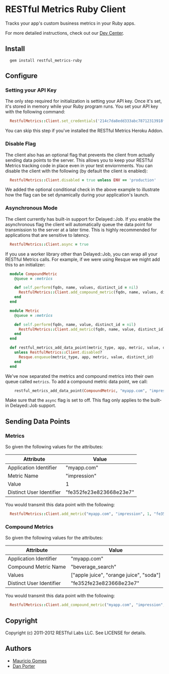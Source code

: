 # RESTful Metrics Ruby Client

Tracks your app's custom business metrics in your Ruby apps.

For more detailed instructions, check out our [Dev Center](http://devcenter.restful-labs.com/metrics/ruby_initialize).

## Install

```
  gem install restful_metrics-ruby
```

## Configure

### Setting your API Key

The only step required for initialization is setting your API key. Once it's set, it's stored in memory while your Ruby program runs. You set your API key with the following command:

``` ruby
  RestfulMetrics::Client.set_credentials('214c7da8edd333abc78712313918ffe5')
```

You can skip this step if you've installed the RESTful Metrics Heroku Addon.

### Disable Flag

The client also has an optional flag that prevents the client from actually sending data points to the server. This allows you to keep your RESTful Metrics tracking code in place even in your test enviornments. You can disable the client with the following (by default the client is enabled):

``` ruby
  RestfulMetrics::Client.disabled = true unless ENV == 'production'
```

We added the optional conditional check in the above example to illustrate how the flag can be set dynamically during your application's launch.

### Asynchronous Mode

The client currently has built-in support for Delayed::Job. If you enable the asynchronous flag the client will automatically queue the data point for transmission to the server at a later time. This is highly recommended for applications that are sensitive to latency.

``` ruby
  RestfulMetrics::Client.async = true
```

If you use a worker library other than Delayed::Job, you can wrap all your RESTful Metrics calls. For example, if we were using Resque we might add this to an initializer:

``` ruby
  module CompoundMetric
    @queue = :metrics

    def self.perform(fqdn, name, values, distinct_id = nil)
      RestfulMetrics::Client.add_compound_metric(fqdn, name, values, distinct_id)
    end
  end

  module Metric
    @queue = :metrics

    def self.perform(fqdn, name, value, distinct_id = nil)
      RestfulMetrics::Client.add_metric(fqdn, name, value, distinct_id)
    end
  end

  def restful_metrics_add_data_point(metric_type, app, metric, value, distinct_id=nil)
    unless RestfulMetrics::Client.disabled?
      Resque.enqueue(metric_type, app, metric, value, distinct_id)
    end
  end
```

We've now separated the metrics and compound metrics into their own queue called `metrics`. To add a compound metric data point, we call:

``` ruby
    restful_metrics_add_data_point(CompoundMetric, "myapp.com", "impression", ["apple juice", "orange juice", "soda"], "fe352fe23e823668e23e7")
```

Make sure that the `async` flag is set to off. This flag only applies to the built-in Delayed::Job support.

## Sending Data Points

### Metrics

So given the following values for the attributes:

Attribute                 | Value
-------------             | -------------
Application Identifier    | "myapp.com"
Metric Name               | "impression"
Value                     | 1
Distinct User Identifier  | "fe352fe23e823668e23e7"

You would transmit this data point with the following:

``` ruby
  RestfulMetrics::Client.add_metric("myapp.com", "impression", 1, "fe352fe23e823668e23e7")
```

### Compound Metrics

So given the following values for the attributes:

Attribute                 | Value
-------------             | -------------
Application Identifier    | "myapp.com"
Compound Metric Name      | "beverage_search"
Values                    | ["apple juice", "orange juice", "soda"]
Distinct User Identifier  | "fe352fe23e823668e23e7"

You would transmit this data point with the following:

``` ruby
  RestfulMetrics::Client.add_compound_metric("myapp.com", "impression", ["apple juice", "orange juice", "soda"], "fe352fe23e823668e23e7")
```

## Copyright

Copyright (c) 2011-2012 RESTful Labs LLC. See LICENSE for details.

## Authors

* [Mauricio Gomes](http://github.com/mgomes)
* [Dan Porter](http://github.com/wolfpakz)
